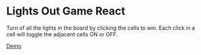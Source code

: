 # Lights Out Game React

Turn of all the lights in the board by clicking the cells to win. Each click in a cell will toggle the adjacent cells ON or OFF.

[Demo](https://lights-out-game-reactapp.netlify.com)